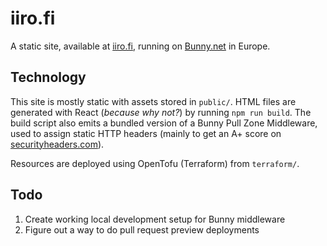 # iiro.fi

A static site, available at [iiro.fi](https://iiro.fi), running on [Bunny.net](https://bunny.net) in Europe.

## Technology

This site is mostly static with assets stored in `public/`. HTML files are generated with React (_because why not?_) by running `npm run build`. The build script also emits a bundled version of a Bunny Pull Zone Middleware, used to assign static HTTP headers (mainly to get an A+ score on [securityheaders.com](https://securityheaders.com)).

Resources are deployed using OpenTofu (Terraform) from `terraform/`.

## Todo

1. Create working local development setup for Bunny middleware
1. Figure out a way to do pull request preview deployments
